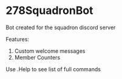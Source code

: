 # 278SquadronBot

Bot created for the squadron discord server


Features:

1. Custom welcome messages
2. Member Counters

Use .Help to see list of full commands

